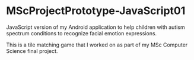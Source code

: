 # MScProjectPrototype-JavaScript01

JavaScript version of my Android application to help children with autism spectrum conditions to recognize facial emotion expressions.

This is a tile matching game that I worked on as part of my MSc Computer Science final project.
